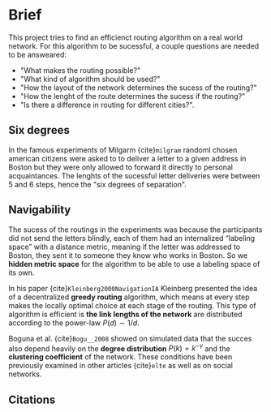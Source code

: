 # Brief

This project tries to find an efficienct routing algorithm on a real world network. For this algorithm to be sucessful, a couple questions are needed to be answeared:
- "What makes the routing possible?"
- "What kind of algorithm should be used?"
- "How the layout of the network determines the sucess of the routing?"
- "How the lenght of the route determines the sucess if the routing?"
- "Is there a difference in routing for different cities?".

## Six degrees

In the famous experiments of Milgarm {cite}`milgram` randoml chosen american citizens
were asked to to deliver a letter to a given address in Boston but they were only
allowed to forward it directly to personal acquaintances. The lenghts of the sucessful 
letter deliveries were between 5 and 6 steps, hence the "six degrees of separation".


## Navigability

The sucess of the routings in the experiments was because the participants did not send
the letters blindly, each of them had an internalized “labeling space” with a distance metric,
meaning if the letter was addressed to Boston, they sent it to someone they know who works
in Boston. So we __hidden metric space__ for the algorithm to be able to use a labeling
space of its own.

In his paper {cite}`Kleinberg2000NavigationIA` Kleinberg presented the idea of a decentralized
__greedy routing__ algorithm, which means at every step makes the locally optimal choice at each
stage of the routing. This type of algorithm is efficient is __the link lengths of the network__ are
distributed according to the power-law $P(d) \sim 1/d$.

Boguna et al. {cite}`Bogu__2008` showed on simulated data that the succes also depend heavily on
the __degree distribution__ $P(k)=k^{-\gamma}$ and the __clustering coefficient__ of the network.
These conditions have been previously examined in other articles {cite}`elte` as well as on social networks.


## Citations

```{bibliography}
```